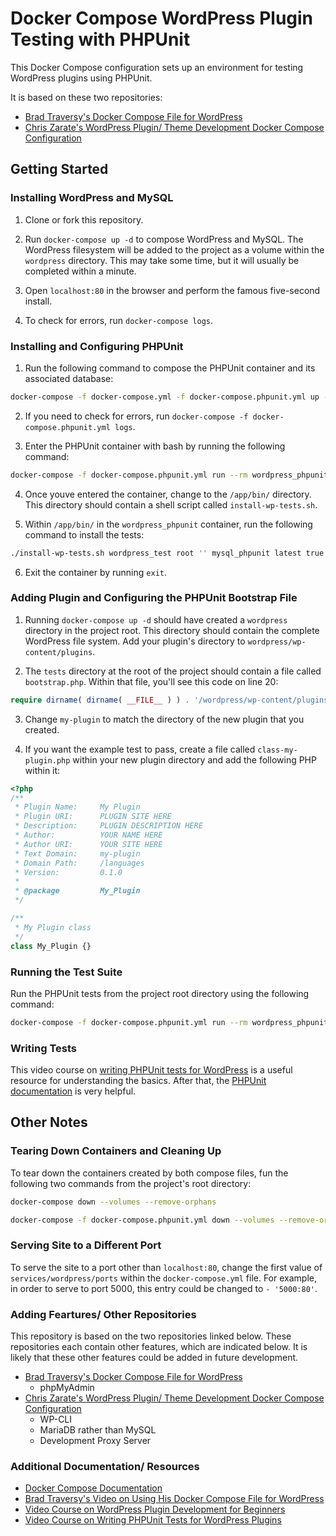 # Docker Compose WordPress Plugin Testing with PHPUnit

This Docker Compose configuration sets up an environment for testing WordPress plugins using PHPUnit.

It is based on these two repositories:
* [Brad Traversy's Docker Compose File for WordPress](https://gist.github.com/bradtraversy/faa8de544c62eef3f31de406982f1d42)
* [Chris Zarate's WordPress Plugin/ Theme Development Docker Compose Configuration](https://github.com/chriszarate/docker-compose-wordpress)

## Getting Started

### Installing WordPress and MySQL

1. Clone or fork this repository.

2. Run `docker-compose up -d` to compose WordPress and MySQL. The WordPress filesystem will be added to the project as a volume within the `wordpress` directory. This may take some time, but it will usually be completed within a minute.

3. Open `localhost:80` in the browser and perform the famous five-second install.

4. To check for errors, run `docker-compose logs`.

### Installing and Configuring PHPUnit

1. Run the following command to compose the PHPUnit container and its associated database:
```sh
docker-compose -f docker-compose.yml -f docker-compose.phpunit.yml up -d
```

2. If you need to check for errors, run `docker-compose -f docker-compose.phpunit.yml logs`.

3. Enter the PHPUnit container with bash by running the following command:
```sh
docker-compose -f docker-compose.phpunit.yml run --rm wordpress_phpunit bash
```

4. Once youve entered the container, change to the `/app/bin/` directory. This directory should contain a shell script called `install-wp-tests.sh`.

5. Within `/app/bin/` in the `wordpress_phpunit` container, run the following command to install the tests:
```sh
./install-wp-tests.sh wordpress_test root '' mysql_phpunit latest true
```

6. Exit the container by running `exit`.

### Adding Plugin and Configuring the PHPUnit Bootstrap File

1. Running `docker-compose up -d` should have created a `wordpress` directory in the project root. This directory should contain the complete WordPress file system. Add your plugin's directory to `wordpress/wp-content/plugins`.

2. The `tests` directory at the root of the project should contain a file called `bootstrap.php`. Within that file, you'll see this code on line 20:
```php
require dirname( dirname( __FILE__ ) ) . '/wordpress/wp-content/plugins/my-plugin/class-my-plugin.php';
```

3. Change `my-plugin` to match the directory of the new plugin that you created.

4. If you want the example test to pass, create a file called `class-my-plugin.php` within your new plugin directory and add the following PHP within it:
```php
<?php
/**
 * Plugin Name:     My Plugin
 * Plugin URI:      PLUGIN SITE HERE
 * Description:     PLUGIN DESCRIPTION HERE
 * Author:          YOUR NAME HERE
 * Author URI:      YOUR SITE HERE
 * Text Domain:     my-plugin
 * Domain Path:     /languages
 * Version:         0.1.0
 *
 * @package         My_Plugin
 */

/**
 * My Plugin class
 */
class My_Plugin {}
```

### Running the Test Suite

Run the PHPUnit tests from the project root directory using the following command:
```sh
docker-compose -f docker-compose.phpunit.yml run --rm wordpress_phpunit phpunit
```

### Writing Tests

This video course on [writing PHPUnit tests for WordPress](https://www.youtube.com/watch?v=Azb9yGp8jdM) is a useful resource for understanding the basics. After that, the [PHPUnit documentation](https://phpunit.readthedocs.io/en/9.2/) is very helpful.

## Other Notes

### Tearing Down Containers and Cleaning Up

To tear down the containers created by both compose files, fun the following two commands from the project's root directory:
```sh
docker-compose down --volumes --remove-orphans
```
```sh
docker-compose -f docker-compose.phpunit.yml down --volumes --remove-orphans
```

### Serving Site to a Different Port

To serve the site to a port other than `localhost:80`, change the first value of `services/wordpress/ports` within the `docker-compose.yml` file. For example, in order to serve to port 5000, this entry could be changed to `- '5000:80'`.

### Adding Feartures/ Other Repositories

This repository is based on the two repositories linked below. These repositories each contain other features, which are indicated below. It is likely that these other features could be added in future development.

* [Brad Traversy's Docker Compose File for WordPress](https://gist.github.com/bradtraversy/faa8de544c62eef3f31de406982f1d42)
  * phpMyAdmin
* [Chris Zarate's WordPress Plugin/ Theme Development Docker Compose Configuration](https://github.com/chriszarate/docker-compose-wordpress)
  * WP-CLI
  * MariaDB rather than MySQL
  * Development Proxy Server

### Additional Documentation/ Resources

* [Docker Compose Documentation](https://docs.docker.com/compose/compose-file/)
* [Brad Traversy's Video on Using His Docker Compose File for WordPress](https://www.youtube.com/watch?v=pYhLEV-sRpY)
* [Video Course on WordPress Plugin Development for Beginners](https://www.youtube.com/watch?v=0l7JTie_6jM&list=PLriKzYyLb28kR_CPMz8uierDWC2y3znI2)
* [Video Course on Writing PHPUnit Tests for WordPress Plugins](https://www.youtube.com/watch?v=Azb9yGp8jdM)
